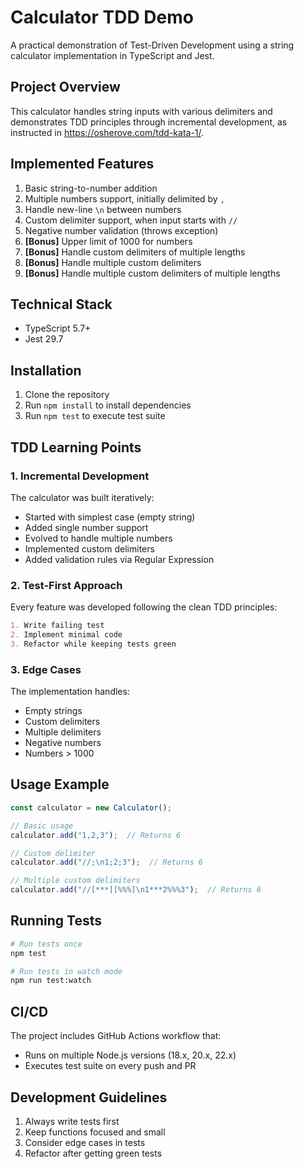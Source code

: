 # Calculator TDD Demo

A practical demonstration of Test-Driven Development using a string calculator implementation in TypeScript and Jest.

## Project Overview

This calculator handles string inputs with various delimiters and demonstrates TDD principles through incremental development, as instructed in https://osherove.com/tdd-kata-1/.

## Implemented Features

1. Basic string-to-number addition
2. Multiple numbers support, initially delimited by `,`
3. Handle new-line `\n` between numbers
3. Custom delimiter support, when input starts with `//`
4. Negative number validation (throws exception)
5. **[Bonus]** Upper limit of 1000 for numbers
6. **[Bonus]** Handle custom delimiters of multiple lengths
7. **[Bonus]** Handle multiple custom delimiters
8. **[Bonus]** Handle multiple custom delimiters of multiple lengths

## Technical Stack

- TypeScript 5.7+
- Jest 29.7

## Installation

1. Clone the repository
2. Run `npm install` to install dependencies
3. Run `npm test` to execute test suite

## TDD Learning Points

### 1. Incremental Development
The calculator was built iteratively:
- Started with simplest case (empty string)
- Added single number support
- Evolved to handle multiple numbers
- Implemented custom delimiters
- Added validation rules via Regular Expression

### 2. Test-First Approach
Every feature was developed following the clean TDD principles:
```md
1. Write failing test
2. Implement minimal code
3. Refactor while keeping tests green
```

### 3. Edge Cases
The implementation handles:
- Empty strings
- Custom delimiters
- Multiple delimiters
- Negative numbers
- Numbers > 1000

## Usage Example

```typescript
const calculator = new Calculator();

// Basic usage
calculator.add("1,2,3");  // Returns 6

// Custom delimiter
calculator.add("//;\n1;2;3");  // Returns 6

// Multiple custom delimiters
calculator.add("//[***][%%%]\n1***2%%%3");  // Returns 6
```

## Running Tests

```bash
# Run tests once
npm test

# Run tests in watch mode
npm run test:watch
```

## CI/CD

The project includes GitHub Actions workflow that:
- Runs on multiple Node.js versions (18.x, 20.x, 22.x)
- Executes test suite on every push and PR

## Development Guidelines

1. Always write tests first
2. Keep functions focused and small
3. Consider edge cases in tests
4. Refactor after getting green tests
